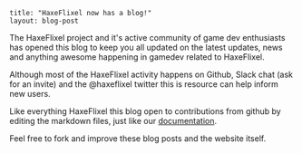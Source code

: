 ```
title: "HaxeFlixel now has a blog!"
layout: blog-post
```

The HaxeFlixel project and it's active community of game dev enthusiasts has opened this 
blog to keep you all updated on the latest updates, news and anything awesome happening 
in gamedev related to HaxeFlixel.

Although most of the HaxeFlixel activity happens on Github, Slack chat (ask for an invite)
and the @haxeflixel twitter this is resource can help inform new users.

Like everything HaxeFlixel this blog open to contributions from github by editing the 
markdown files, just like our [documentation](https://github.com/HaxeFlixel/flixel-docs).

Feel free to fork and improve these blog posts and the website itself.